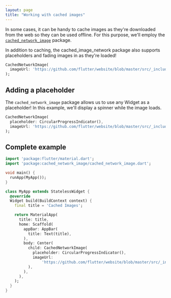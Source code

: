 ```yaml
---
layout: page
title: "Working with cached images"
---
```


In some cases, it can be handy to cache images as they're downloaded from the 
web so they can be used offline. For this purpose, we'll employ the 
[`cached_network_image`](https://pub.dartlang.org/packages/cached_network_image)
package.

In addition to caching, the cached_image_network package also supports 
placeholders and fading images in as they're loaded! 

<!-- skip -->
```dart
CachedNetworkImage(
  imageUrl: 'https://github.com/flutter/website/blob/master/src/_includes/code/layout/lakes/images/lake.jpg?raw=true',
);
```

## Adding a placeholder

The `cached_network_image` package allows us to use any Widget as a placeholder! 
In this example, we'll display a spinner while the image loads.

<!-- skip -->
```dart
CachedNetworkImage(
  placeholder: CircularProgressIndicator(),
  imageUrl: 'https://github.com/flutter/website/blob/master/src/_includes/code/layout/lakes/images/lake.jpg?raw=true',
);
``` 

## Complete example

<!-- skip -->
```dart
import 'package:flutter/material.dart';
import 'package:cached_network_image/cached_network_image.dart';

void main() {
  runApp(MyApp());
}

class MyApp extends StatelessWidget {
  @override
  Widget build(BuildContext context) {
    final title = 'Cached Images';

    return MaterialApp(
      title: title,
      home: Scaffold(
        appBar: AppBar(
          title: Text(title),
        ),
        body: Center(
          child: CachedNetworkImage(
            placeholder: CircularProgressIndicator(),
            imageUrl:
                'https://github.com/flutter/website/blob/master/src/_includes/code/layout/lakes/images/lake.jpg?raw=true',
          ),
        ),
      ),
    );
  }
}
```
